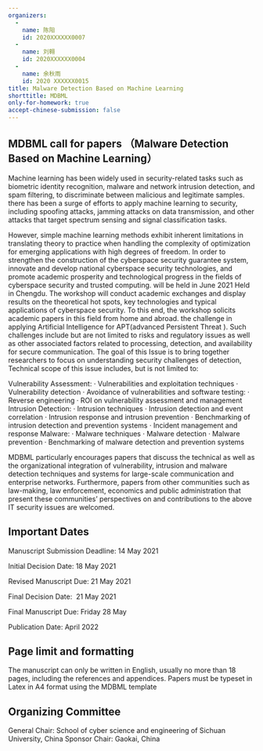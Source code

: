 ```yaml
---
organizers:
  -
    name: 陈阳
    id: 2020XXXXXX0007
  -
    name: 刘翱
    id: 2020XXXXXX0004
  -
    name: 余秋雨
    id: 2020 XXXXXX0015
title: Malware Detection Based on Machine Learning
shorttitle: MDBML
only-for-homework: true
accept-chinese-submission: false
---
```


## MDBML call for papers （Malware Detection Based on Machine Learning）

Machine learning has been widely used in security-related tasks such as biometric identity recognition, malware and network intrusion detection, and spam filtering, to discriminate between malicious and legitimate samples. there has been a surge of efforts to apply machine learning to security, including spoofing attacks, jamming attacks on data transmission, and other attacks that target spectrum sensing and signal classification tasks.

However, simple machine learning methods exhibit inherent limitations in translating theory to practice when handling the complexity of optimization for emerging applications with high degrees of freedom. In order to strengthen the construction of the cyberspace security guarantee system, innovate and develop national cyberspace security technologies, and promote academic prosperity and technological progress in the fields of cyberspace security and trusted computing. will be held in June 2021 Held in Chengdu. The workshop will conduct academic exchanges and display results on the theoretical hot spots, key technologies and typical applications of cyberspace security. To this end, the workshop solicits academic papers in this field from home and abroad. the challenge in applying Artificial Intelligence for APT(advanced Persistent Threat ). Such challenges include but are not limited to risks and regulatory issues as well as other associated factors related to processing, detection, and availability for secure communication. The goal of this Issue is to bring together researchers to focus on understanding security challenges of detection, Technical scope of this issue includes, but is not limited to:

Vulnerability Assessment:
· Vulnerabilities and exploitation techniques
· Vulnerability detection
· Avoidance of vulnerabilities and software
testing:
· Reverse engineering
· ROI on vulnerability assessment and management
Intrusion Detection:
· Intrusion techniques
· Intrusion detection and event correlation
· Intrusion response and intrusion prevention
· Benchmarking of intrusion detection and prevention systems
· Incident management and response
Malware:
· Malware techniques
· Malware detection
· Malware prevention
· Benchmarking of malware detection and prevention systems

MDBML particularly encourages papers that discuss the technical as well as the organizational integration of vulnerability, intrusion and malware detection techniques and systems for large-scale communication and enterprise networks.
Furthermore, papers from other communities such as law-making, law enforcement, economics and public administration that present these communities’ perspectives on and contributions to the above IT security issues are welcomed.

## Important Dates

Manuscript Submission Deadline: 14 May 2021

Initial Decision Date: 18 May 2021

Revised Manuscript Due: 21 May 2021

Final Decision Date:  21 May 2021

Final Manuscript Due: Friday 28 May

Publication Date: April 2022

## Page limit and formatting

The manuscript can only be written in English, usually no more than 18 pages, including the references and appendices.
Papers must be typeset in Latex in A4 format using the MDBML template

## Organizing Committee

General Chair: School of cyber science and engineering of Sichuan University, China
Sponsor Chair: Gaokai, China
